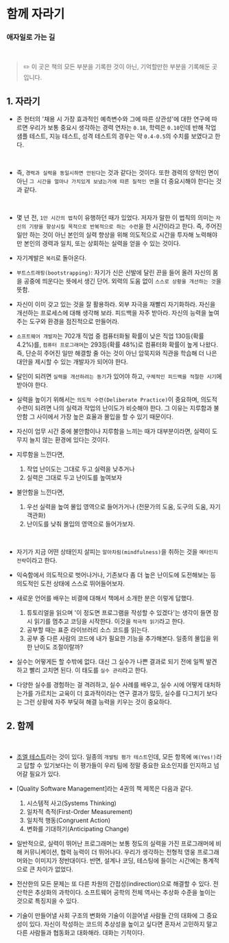 # 함께 자라기
### 애자일로 가는 길
<br/>

> ✏️ 이 곳은 책의 모든 부분을 기록한 것이 아닌, 기억할만한 부분을 기록해둔 곳입니다.

## 1. 자라기

- 존 헌터의 '채용 시 가장 효과적인 예측변수와 그에 따른 상관성'에 대한 연구에 따르면 우리가 보통 중요시 생각하는 경력 연차는 `0.18`, 학력은 `0.10`인데 반해 작업 샘플 테스트, 지능 테스트, 성격 테스트의 경우는 약 `0.4-0.5`의 수치를 보였다고 한다.
<br/>


- 즉, `경력과 실력을 동일시하면 안된다`는 것과 같다는 것이다. 또한 경력의 양적인 면이 아닌 `그 시간을 얼마나 가치있게 보냈는가에 따른 질적인 면`을 더 중요시해야 한다는 것과 같다.
<br/>


- 몇 년 전, `1만 시간의 법칙`이 유행하던 때가 있었다. 저자가 말한 이 법칙의 의미는 `자신의 기량을 향상시킬 목적으로 반복적으로 하는 수련`을 한 시간이라고 한다. 즉, 주어진 일만 하는 것이 아닌 본인의 실력 향상을 위해 의도적으로 시간을 투자해 노력해야만 본인의 경력과 일치, 또는 상회하는 실력을 얻을 수 있는 것이다.
  <br/>


- 자기계발은 `복리`로 돌아온다.
  <br/>


- `부트스트래핑(bootstrapping)`: 자기가 신은 신발에 달린 끈을 들어 올려 자신의 몸을 공중에 띄운다는 뜻에서 생긴 단어. 외력의 도움 없이 `스스로 상황을 개선하는 것`을 뜻함.
  <br/>


- 자신이 이미 갖고 있는 것을 잘 활용하라. 외부 자극을 재빨리 자기화하라. 자신을 개선하는 프로세스에 대해 생각해 보라. 피드백을 자주 받아라. 자신의 능력을 높여주는 도구와 환경을 점진적으로 만들어라.
  <br/>


- `소프트웨어 개발자`는 702개 직업 중 컴퓨터화될 확률이 낮은 직업 130등(확률 4.2%)를, `컴퓨터 프로그래머`는 293등(확률 48%)로 컴퓨터화 확률이 높게 나왔다. 즉, 단순히 주어진 일만 해결할 줄 아는 것이 아닌 암묵지와 직관을 학습해 더 나은 대안을 제시할 수 있는 개발자가 되어야 한다.
  <br/>


- 달인이 되려면 `실력을 개선하려는 동기`가 있어야 하고, `구체적인 피드백을 적절한 시기`에 받아야 한다.
  <br/>


- 실력을 높이기 위해서는 `의도적 수련(Deliberate Practice)`이 중요하며, 의도적 수련이 되려면 나의 실력과 작업의 난이도가 비슷해야 한다. 그 이유는 지루함과 불안함 그 사이에서 가장 높은 효율과 몰입을 할 수 있기 때문이다.
  <br/>


- 자신이 업무 시간 중에 불안함이나 지루함을 느끼는 때가 대부분이라면, 실력이 도무지 늘지 않는 환경에 있다는 것이다.
  <br/>


- 지루함을 느낀다면,
  1. 작업 난이도는 그대로 두고 실력을 낮추거나
  2. 실력은 그대로 두고 난이도를 높여보자

- 불안함을 느낀다면,
  1. 우선 실력을 높여 몰입 영역으로 들어가거나 (전문가의 도움, 도구의 도움, 자기 객관화)
  2. 난이도를 낮춰 몰입의 영역으로 들어가보자.
<br/>


- 자기가 지금 어떤 상태인지 살피는 `알아차림(mindfulness)`을 취하는 것을 `메타인지 전략`이라고 한다.
  <br/>


- 익숙함에서 의도적으로 벗어나거나, 기존보다 좀 더 높은 난이도에 도전해보는 등 의도적인 도전 상태에 스스로 뛰어들어보자.
  <br/>


- 새로운 언어를 배우는 비결에 대해서 책에서 소개한 분은 이렇게 답했다.
    1. 튜토리얼을 읽으며 '이 정도면 프로그램을 작성할 수 있겠다'는 생각이 들면 잠시 읽기를 멈추고 코딩을 시작한다. 이것을 `적극적 읽기`라고 한다.
    2. 공부할 때는 표준 라이브러리 소스 코드를 읽는다.
    3. 공부 중 다른 사람의 코드에 내가 필요한 기능을 추가해본다. 일종의 몰입을 위한 난이도 조절이랄까?
       <br/>


- 실수는 어떻게든 할 수밖에 없다. 대신 그 실수가 나쁜 결과로 되기 전에 일찍 발견하고 빨리 고치면 된다. 이 태도를 `실수 관리`라고 한다.
  <br/>


- 다양한 실수를 경험하는 걸 격려하고, 실수 사례를 배우고, 실수 시에 어떻게 대처하는가를 가르치는 교육이 더 효과적이라는 연구 결과가 많듯, 실수를 다그치기 보다는 그런 상황에 자주 부딫혀 해결 능력을 키우는 것이 중요하다.
  <br/>


## 2. 함께
<br/>

- [조엘 테스트](https://zetawiki.com/wiki/%EC%A1%B0%EC%97%98_%ED%85%8C%EC%8A%A4%ED%8A%B8)라는 것이 있다. 일종의 `개발팀 평가 테스트`인데, 모든 항목에 `예(Yes!)`라고 답할 수 있기보다는 이 평가들이 우리 팀에 정말 중요한 요소인지를 인지하고 넘어갈 필요가 있다.
  <br/>


- [Quality Software Management]라는 4권의 책 제목은 다음과 같다.
  1. 시스템적 사고(Systems Thinking)
  2. 일차적 측적(First-Order Measurement)
  3. 일치적 행동(Congruent Action)
  4. 변화를 기대하기(Anticipating Change)
     <br/>


- 일반적으로, 실력이 뛰어난 프로그래머는 보통 정도의 실력을 가진 프로그래머에 비해 커뮤니케이션, 협력 능력이 더 뛰어나다. 우리가 생각하는 전형적 영웅 프로그래머와는 이미지가 정반대이다. 반면, 설계나 코딩, 테스팅에 들이는 시간에는 통계적으로 큰 차이가 없었다.
  <br/>


- 전산한의 모든 문제는 또 다른 차원의 간접성(indirection)으로 해결할 수 있다. 전산학은 추상화의 과학이다. 소프트웨어 공학의 전체 역사는 추상화 수준을 높이는 것으로 특징지을 수 있다.
  <br/>


- 기술이 만들어낼 사회 구조의 변화와 기술이 이끌어낼 사람들 간의 대화에 그 중요성이 있다. 자신이 작성하는 코드의 추상성을 높이고 싶다면 혼자서 고민하지 말고 다른 사람들과 협동화고 대화해라. 대화는 기적이다.



